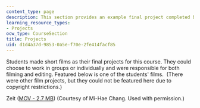 ```yaml
---
content_type: page
description: This section provides an example final project completed by a student.
learning_resource_types:
- Projects
ocw_type: CourseSection
title: Projects
uid: d1d4a37d-9853-0a5e-f70e-2fe414facf85
---
```


Students made short films as their final projects for this course. They could choose to work in groups or individually and were responsible for both filming and editing. Featured below is one of the students' films.  (There were other film projects, but they could not be featured here due to copyright restrictions.)

Zeit ([MOV - 2.7 MB](/ans7870/21f/21f.414/f06/projects/Zeit.mov)) (Courtesy of Mi-Hae Chang. Used with permission.)